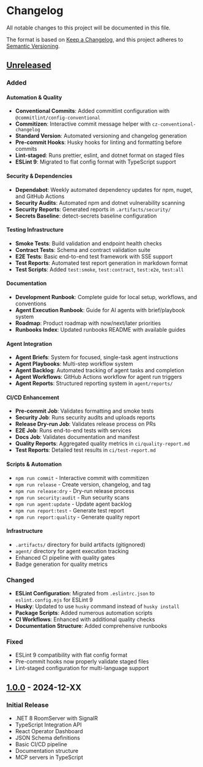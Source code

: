 # Changelog

All notable changes to this project will be documented in this file.

The format is based on [Keep a Changelog](https://keepachangelog.com/en/1.0.0/),
and this project adheres to [Semantic Versioning](https://semver.org/spec/v2.0.0.html).

## [Unreleased]

### Added

#### Automation & Quality

- **Conventional Commits**: Added commitlint configuration with `@commitlint/config-conventional`
- **Commitizen**: Interactive commit message helper with `cz-conventional-changelog`
- **Standard Version**: Automated versioning and changelog generation
- **Pre-commit Hooks**: Husky hooks for linting and formatting before commits
- **Lint-staged**: Runs prettier, eslint, and dotnet format on staged files
- **ESLint 9**: Migrated to flat config format with TypeScript support

#### Security & Dependencies

- **Dependabot**: Weekly automated dependency updates for npm, nuget, and GitHub Actions
- **Security Audits**: Automated npm and dotnet vulnerability scanning
- **Security Reports**: Generated reports in `.artifacts/security/`
- **Secrets Baseline**: detect-secrets baseline configuration

#### Testing Infrastructure

- **Smoke Tests**: Build validation and endpoint health checks
- **Contract Tests**: Schema and contract validation suite
- **E2E Tests**: Basic end-to-end test framework with SSE support
- **Test Reports**: Automated test report generation in markdown format
- **Test Scripts**: Added `test:smoke`, `test:contract`, `test:e2e`, `test:all`

#### Documentation

- **Development Runbook**: Complete guide for local setup, workflows, and conventions
- **Agent Execution Runbook**: Guide for AI agents with brief/playbook system
- **Roadmap**: Product roadmap with now/next/later priorities
- **Runbooks Index**: Updated runbooks README with available guides

#### Agent Integration

- **Agent Briefs**: System for focused, single-task agent instructions
- **Agent Playbooks**: Multi-step workflow system
- **Agent Backlog**: Automated tracking of agent tasks and completion
- **Agent Workflows**: GitHub Actions workflow for agent run triggers
- **Agent Reports**: Structured reporting system in `agent/reports/`

#### CI/CD Enhancement

- **Pre-commit Job**: Validates formatting and smoke tests
- **Security Job**: Runs security audits and uploads reports
- **Release Dry-run Job**: Validates release process on PRs
- **E2E Job**: Runs end-to-end tests with services
- **Docs Job**: Validates documentation and manifest
- **Quality Reports**: Aggregated quality metrics in `ci/quality-report.md`
- **Test Reports**: Detailed test results in `ci/test-report.md`

#### Scripts & Automation

- `npm run commit` - Interactive commit with commitizen
- `npm run release` - Create version, changelog, and tag
- `npm run release:dry` - Dry-run release process
- `npm run security:audit` - Run security scans
- `npm run agent:update` - Update agent backlog
- `npm run report:test` - Generate test report
- `npm run report:quality` - Generate quality report

#### Infrastructure

- `.artifacts/` directory for build artifacts (gitignored)
- `agent/` directory for agent execution tracking
- Enhanced CI pipeline with quality gates
- Badge generation for quality metrics

### Changed

- **ESLint Configuration**: Migrated from `.eslintrc.json` to `eslint.config.mjs` for ESLint 9
- **Husky**: Updated to use `husky` command instead of `husky install`
- **Package Scripts**: Added numerous automation scripts
- **CI Workflows**: Enhanced with additional quality checks
- **Documentation Structure**: Added comprehensive runbooks

### Fixed

- ESLint 9 compatibility with flat config format
- Pre-commit hooks now properly validate staged files
- Lint-staged configuration for multi-language support

## [1.0.0] - 2024-12-XX

### Initial Release

- .NET 8 RoomServer with SignalR
- TypeScript Integration API
- React Operator Dashboard
- JSON Schema definitions
- Basic CI/CD pipeline
- Documentation structure
- MCP servers in TypeScript

[Unreleased]: https://github.com/invictvs-k/metacore-stack/compare/v1.0.0...HEAD
[1.0.0]: https://github.com/invictvs-k/metacore-stack/releases/tag/v1.0.0
